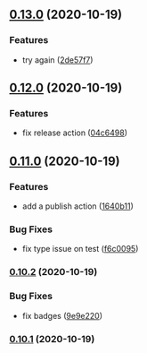 ## [0.13.0](https://github.com/kristapsPelna/react-usestore/compare/v0.12.0...v0.13.0) (2020-10-19)


### Features

* try again ([2de57f7](https://github.com/kristapsPelna/react-usestore/commit/2de57f784c9e62cebb3bc9281d9b5a585622df08))

## [0.12.0](https://github.com/kristapsPelna/react-usestore/compare/v0.11.0...v0.12.0) (2020-10-19)


### Features

* fix release action ([04c6498](https://github.com/kristapsPelna/react-usestore/commit/04c6498f519bce49a8daa0bbbc788c17d66e5d9d))

## [0.11.0](https://github.com/kristapsPelna/react-usestore/compare/v0.10.2...v0.11.0) (2020-10-19)


### Features

* add a publish action ([1640b11](https://github.com/kristapsPelna/react-usestore/commit/1640b11de3ec63f9296508da083da5dd2527e8f0))


### Bug Fixes

* fix type issue on test ([f6c0095](https://github.com/kristapsPelna/react-usestore/commit/f6c0095aeedd54f42c6e1b94c6df0ce6d8d1a895))

### [0.10.2](https://github.com/kristapsPelna/react-usestore/compare/v0.10.1...v0.10.2) (2020-10-19)


### Bug Fixes

* fix badges ([9e9e220](https://github.com/kristapsPelna/react-usestore/commit/9e9e220589ad3841f98eddf18358baad4540038c))

### [0.10.1](https://github.com/kristapsPelna/react-usestore/compare/v0.10.0...v0.10.1) (2020-10-19)

